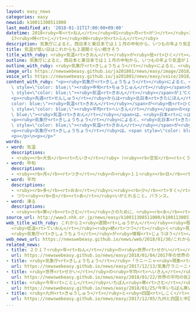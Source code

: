 ```yaml
---
layout: easy_news
categories: easy
newsid: k10011308511000
last_modified_at: '2018-01-31T17:00:00+09:00'
datetime: 2018<ruby>年<rt>ねん</rt></ruby>01<ruby>月<rt>がつ</rt></ruby>31<ruby>日<rt>にち</rt></ruby>
  17<ruby>時<rt>じ</rt></ruby>00<ruby>分<rt>ふん</rt></ruby>
description: 気象庁によると、西日本と東日本では１１月の中旬から、いつもの年より気温が１℃ぐらい低い日が続いています。
title: 気温が低い日はこれからも２週間ぐらい続きそう
title_with_ruby: <ruby>気温<rt>きおん</rt></ruby>が<ruby>低<rt>ひく</rt></ruby>い<ruby>日<rt>ひ</rt></ruby>はこれからも２<ruby>週間<rt>しゅうかん</rt></ruby>ぐらい<ruby>続<rt>つづ</rt></ruby>きそう
outline: 気象庁によると、西日本と東日本では１１月の中旬から、いつもの年より気温が１℃ぐらい低い日が続いています。
outline_with_ruby: <ruby>気象庁<rt>きしょうちょう</rt></ruby>によると、<ruby>西日本<rt>にしにほん</rt></ruby>と<ruby>東日本<rt>ひがしにほん</rt></ruby>では１１<ruby>月<rt>がつ</rt></ruby>の<ruby>中旬<rt>ちゅうじゅん</rt></ruby>から、いつもの<ruby>年<rt>とし</rt></ruby>より<ruby>気温<rt>きおん</rt></ruby>が１℃ぐらい<ruby>低<rt>ひく</rt></ruby>い<ruby>日<rt>ひ</rt></ruby>が<ruby>続<rt>つづ</rt></ruby>いています。
image_url: https://newswebeasy.github.io/ja201801/news/easy/image/2018/01/31/k10011308511000.jpg
voice_url: https://newswebeasy.github.io/ja201801/news/easy/voice/2018/01/31/k10011308511000.mp3
content_with_ruby: "<p><ruby>気象庁<rt>きしょうちょう</rt></ruby>によると、<ruby>西日本<rt>にしにほん</rt></ruby>と<ruby>東日本<rt>ひがしにほん</rt></ruby>では１１<ruby>月<rt>がつ</rt></ruby>の<span\
  \ style=\"color: blue;\"><ruby>中旬<rt>ちゅうじゅん</rt></ruby></span>から、いつもの<ruby>年<rt>とし</rt></ruby>より<span\
  \ style=\"color: blue;\"><ruby>気温<rt>きおん</rt></ruby></span>が１℃ぐらい<ruby>低<rt>ひく</rt></ruby>い<ruby>日<rt>ひ</rt></ruby>が<ruby>続<rt>つづ</rt></ruby>いています。<ruby>日本<rt>にっぽん</rt></ruby>の<ruby>空<rt>そら</rt></ruby>に<ruby>冷<rt>つめ</rt></ruby>たい<ruby>空気<rt>くうき</rt></ruby>が<ruby>入<rt>はい</rt></ruby>ってきたためです。</p>\n\
  <p><ruby>先週<rt>せんしゅう</rt></ruby>からは<ruby>北日本<rt>きたにほん</rt></ruby>でも<span style=\"\
  color: blue;\"><ruby>気温<rt>きおん</rt></ruby></span>が<ruby>低<rt>ひく</rt></ruby>くなりました。１<ruby>月<rt>がつ</rt></ruby><ruby>２４日<rt>にじゅうよっか</rt></ruby>から２９<ruby>日<rt>にち</rt></ruby>までの<span\
  \ style=\"color: blue;\"><ruby>平均<rt>へいきん</rt></ruby></span>の<span style=\"color:\
  \ blue;\"><ruby>気温<rt>きおん</rt></ruby></span>は、<ruby>日本<rt>にっぽん</rt></ruby>のたくさんの<ruby>場所<rt>ばしょ</rt></ruby>でいつもの<ruby>年<rt>とし</rt></ruby>より３℃ぐらい<ruby>低<rt>ひく</rt></ruby>くなっています。</p>\n\
  <p><ruby>気象庁<rt>きしょうちょう</rt></ruby>によると、<ruby>北日本<rt>きたにほん</rt></ruby>と<ruby>東日本<rt>ひがしにほん</rt></ruby>と<ruby>西日本<rt>にしにほん</rt></ruby>ではこれからも２<ruby>週間<rt>しゅうかん</rt></ruby>ぐらい<span\
  \ style=\"color: blue;\"><ruby>気温<rt>きおん</rt></ruby></span>が<ruby>低<rt>ひく</rt></ruby>い<ruby>日<rt>ひ</rt></ruby>が<ruby>続<rt>つづ</rt></ruby>きそうです。</p>\n\
  <p><ruby>気象庁<rt>きしょうちょう</rt></ruby>は、<span style=\"color: blue;\"><ruby>凍<rt>こお</rt></ruby>っ</span>て<ruby>滑<rt>すべ</rt></ruby>りやすくなった<ruby>道<rt>みち</rt></ruby>や、<ruby>体<rt>からだ</rt></ruby>の<ruby>具合<rt>ぐあい</rt></ruby>などに<ruby>気<rt>き</rt></ruby>をつけてほしいと<ruby>言<rt>い</rt></ruby>っています。<ruby>野菜<rt>やさい</rt></ruby>などを<ruby>作<rt>つく</rt></ruby>っている<ruby>人<rt>ひと</rt></ruby>も<ruby>十分<rt>じゅうぶん</rt></ruby><ruby>気<rt>き</rt></ruby>をつけるように<ruby>言<rt>い</rt></ruby>っています。</p>\n\
  <p></p>\n<p></p>"
words:
- word: 気温
  descriptions:
  - <ruby><rb>大気</rb><rt>たいき</rt></ruby>（<ruby><rb>空気</rb><rt>くうき</rt></ruby>）の<ruby><rb>温度</rb><rt>おんど</rt></ruby>。
- word: 中旬
  descriptions:
  - <ruby><rb>月</rb><rt>つき</rt></ruby>の<ruby>１１<ruby><rb>日</rb><rt>にち</rt></ruby>から<ruby><rb>２０日</rb><rt>はつか</rt></ruby>までの<ruby><rb>間</rb><rt>あいだ</rt></ruby>。
- word: 平均
  descriptions:
  - <ruby><rb>多</rb><rt>おお</rt></ruby>い<ruby><rb>少</rb><rt>すく</rt></ruby>ないや<ruby><rb>高</rb><rt>たか</rt></ruby>い<ruby><rb>低</rb><rt>ひく</rt></ruby>いなどがないように、ならすこと。
  - つり<ruby><rb>合</rb><rt>あ</rt></ruby>いがとれること。バランス。
- word: 凍る
  descriptions:
  - <ruby><rb>寒</rb><rt>さむ</rt></ruby>さのために、<ruby><rb>水</rb><rt>みず</rt></ruby>などの<ruby><rb>液体</rb><rt>えきたい</rt></ruby>が<ruby><rb>固</rb><rt>かた</rt></ruby>まる。<ruby><rb>氷</rb><rt>こおり</rt></ruby>になる。
source_url: http://www3.nhk.or.jp/news/easy/k10011308511000/k10011308511000.html
web_title_with_ruby: これから２<ruby>週間<rt>しゅうかん</rt></ruby><ruby>程度<rt>ていど</rt></ruby>
  <ruby>低温<rt>ていおん</rt></ruby><ruby>続<rt>つづ</rt></ruby>く<ruby>見込<rt>みこ</rt></ruby>み
  <ruby>気象庁<rt>きしょうちょう</rt></ruby>が<ruby>情報<rt>じょうほう</rt></ruby><ruby>発表<rt>はっぴょう</rt></ruby>
web_news_url: https://newswebeasy.github.io/news/web/2018/01/30/これから2週間程度-低温続く見込み-気象庁が情報発表
related_news:
- title: ２０１７<ruby>年<rt>ねん</rt></ruby>の<ruby>世界<rt>せかい</rt></ruby>の<ruby>平均<rt>へいきん</rt></ruby>の<ruby>気温<rt>きおん</rt></ruby>　<ruby>今<rt>いま</rt></ruby>までで３<ruby>番目<rt>ばんめ</rt></ruby>に<ruby>高<rt>たか</rt></ruby>い
  url: https://newswebeasy.github.io/news/easy/2018/01/04/2017年の世界の平均の気温-今までで3番目に高い
- title: <ruby>気象庁<rt>きしょうちょう</rt></ruby>「ラニーニャ<ruby>現象<rt>げんしょう</rt></ruby>が<ruby>続<rt>つづ</rt></ruby>いて<ruby>寒<rt>さむ</rt></ruby>い<ruby>冬<rt>ふゆ</rt></ruby>になりそう」
  url: https://newswebeasy.github.io/news/easy/2017/12/13/気象庁ラニーニャ現象が続いて寒い冬になりそう
- title: <ruby>世界<rt>せかい</rt></ruby>の<ruby>平均<rt>へいきん</rt></ruby>の<ruby>気温<rt>きおん</rt></ruby>　２０１７<ruby>年<rt>ねん</rt></ruby>は<ruby>今<rt>いま</rt></ruby>までで２<ruby>番目<rt>ばんめ</rt></ruby>に<ruby>高<rt>たか</rt></ruby>い
  url: https://newswebeasy.github.io/news/easy/2018/01/22/世界の平均の気温-2017年は今までで2番目に高い
- title: <ruby>今年<rt>ことし</rt></ruby>いちばん<ruby>寒<rt>さむ</rt></ruby>い<ruby>朝<rt>あさ</rt></ruby>　<ruby>東京<rt>とうきょう</rt></ruby>でもー４℃
  url: https://newswebeasy.github.io/news/easy/2018/01/25/今年いちばん寒い朝-東京でもー4C
- title: <ruby>九州<rt>きゅうしゅう</rt></ruby>と<ruby>四国<rt>しこく</rt></ruby>と<ruby>中国地方<rt>ちゅうごくちほう</rt></ruby>で<ruby>初雪<rt>はつゆき</rt></ruby>
  url: https://newswebeasy.github.io/news/easy/2017/12/05/九州と四国と中国地方で初雪
...
```

